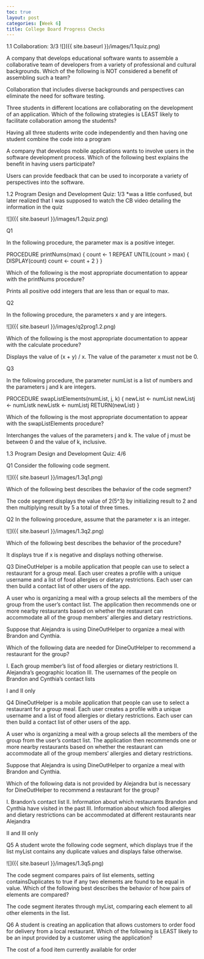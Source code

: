 ```yaml
---
toc: true
layout: post
categories: [Week 6]
title: College Board Progress Checks
---
```


1.1 Collaboration: 3/3
![]({{ site.baseurl }}/images/1.1quiz.png)

A company that develops educational software wants to assemble a collaborative team of developers from a variety of professional and cultural backgrounds. Which of the following is NOT considered a benefit of assembling such a team?

Collaboration that includes diverse backgrounds and perspectives can eliminate the need for software testing.

Three students in different locations are collaborating on the development of an application. Which of the following strategies is LEAST likely to facilitate collaboration among the students?

Having all three students write code independently and then having one student combine the code into a program

A company that develops mobile applications wants to involve users in the software development process. Which of the following best explains the benefit in having users participate?

Users can provide feedback that can be used to incorporate a variety of perspectives into the software.

1.2 Program Design and Development Quiz: 1/3
*was a little confused, but later realized that I was supposed to watch the CB video detailing the information in the quiz

![]({{ site.baseurl }}/images/1.2quiz.png)

Q1

In the following procedure, the parameter max is a positive integer.

PROCEDURE printNums(max)
{
count ← 1
REPEAT UNTIL(count > max)
{
DISPLAY(count)
count ← count + 2
}
}

Which of the following is the most appropriate documentation to appear with the printNums procedure?

Prints all positive odd integers that are less than or equal to max.

Q2

In the following procedure, the parameters x and y are integers.

![]({{ site.baseurl }}/images/q2prog1.2.png)

Which of the following is the most appropriate documentation to appear with the calculate procedure?

Displays the value of (x + y) / x.
The value of the parameter x must not be 0.

Q3

In the following procedure, the parameter numList is a list of numbers and the parameters j and k are integers.

PROCEDURE swapListElements(numList, j, k)
{
newList ← numList
newListj ← numListk
newListk ← numListj
RETURN(newList)
}

Which of the following is the most appropriate documentation to appear with the swapListElements procedure?

Interchanges the values of the parameters j and k.
The value of j must be between 0 and the value of k, inclusive.

1.3 Program Design and Development Quiz: 4/6

Q1
Consider the following code segment.

![]({{ site.baseurl }}/images/1.3q1.png)

Which of the following best describes the behavior of the code segment?

The code segment displays the value of  2(5^3)  by initializing result to 2 and then multiplying result by 5 a total of three times.

Q2
In the following procedure, assume that the parameter x is an integer.

![]({{ site.baseurl }}/images/1.3q2.png)

Which of the following best describes the behavior of the procedure?

It displays true if x is negative and displays nothing otherwise.

Q3
DineOutHelper is a mobile application that people can use to select a restaurant for a group meal. Each user creates a profile with a unique username and a list of food allergies or dietary restrictions. Each user can then build a contact list of other users of the app.

A user who is organizing a meal with a group selects all the members of the group from the user’s contact list. The application then recommends one or more nearby restaurants based on whether the restaurant can accommodate all of the group members’ allergies and dietary restrictions.

Suppose that Alejandra is using DineOutHelper to organize a meal with Brandon and Cynthia.

Which of the following data are needed for DineOutHelper to recommend a restaurant for the group?

I. Each group member’s list of food allergies or dietary restrictions
II. Alejandra’s geographic location
III. The usernames of the people on Brandon and Cynthia’s contact lists

I and II only

Q4
DineOutHelper is a mobile application that people can use to select a restaurant for a group meal. Each user creates a profile with a unique username and a list of food allergies or dietary restrictions. Each user can then build a contact list of other users of the app.

A user who is organizing a meal with a group selects all the members of the group from the user’s contact list. The application then recommends one or more nearby restaurants based on whether the restaurant can accommodate all of the group members’ allergies and dietary restrictions.

Suppose that Alejandra is using DineOutHelper to organize a meal with Brandon and Cynthia.

Which of the following data is not provided by Alejandra but is necessary for DineOutHelper to recommend a restaurant for the group?

I. Brandon’s contact list
II. Information about which restaurants Brandon and Cynthia have visited in the past
III. Information about which food allergies and dietary restrictions can be accommodated at different restaurants near Alejandra

II and III only

Q5
A student wrote the following code segment, which displays true if the list myList contains any duplicate values and displays false otherwise.

![]({{ site.baseurl }}/images/1.3q5.png)

The code segment compares pairs of list elements, setting containsDuplicates to true if any two elements are found to be equal in value. Which of the following best describes the behavior of how pairs of elements are compared?

The code segment iterates through myList, comparing each element to all other elements in the list.

Q6
A student is creating an application that allows customers to order food for delivery from a local restaurant. Which of the following is LEAST likely to be an input provided by a customer using the application?

The cost of a food item currently available for order







